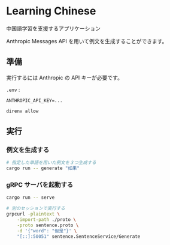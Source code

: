 # Learning Chinese

中国語学習を支援するアプリケーション

Anthropic Messages API を用いて例文を生成することができます。

## 準備

実行するには Anthropic の API キーが必要です。

``.env`` :


```text
ANTHROPIC_API_KEY=...
```

```bash
direnv allow
```

## 実行

### 例文を生成する

```bash
# 指定した単語を用いた例文を３つ生成する
cargo run -- generate "如果"
```

### gRPC サーバを起動する

```bash
cargo run -- serve

# 別のセッションで実行する
grpcurl -plaintext \
    -import-path ./proto \
    -proto sentence.proto \
    -d '{"word": "但是"}' \
    "[::]:50051" sentence.SentenceService/Generate
```
